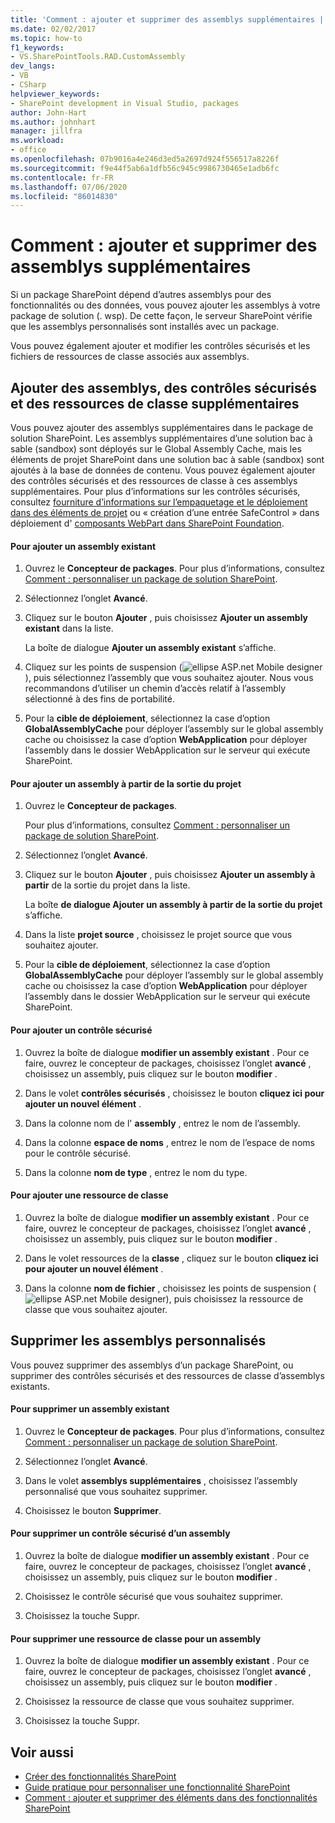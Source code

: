 ```yaml
---
title: 'Comment : ajouter et supprimer des assemblys supplémentaires | Microsoft Docs'
ms.date: 02/02/2017
ms.topic: how-to
f1_keywords:
- VS.SharePointTools.RAD.CustomAssembly
dev_langs:
- VB
- CSharp
helpviewer_keywords:
- SharePoint development in Visual Studio, packages
author: John-Hart
ms.author: johnhart
manager: jillfra
ms.workload:
- office
ms.openlocfilehash: 07b9016a4e246d3ed5a2697d924f556517a8226f
ms.sourcegitcommit: f9e44f5ab6a1dfb56c945c9986730465e1adb6fc
ms.contentlocale: fr-FR
ms.lasthandoff: 07/06/2020
ms.locfileid: "86014830"
---
```

# <a name="how-to-add-and-remove-additional-assemblies"></a>Comment : ajouter et supprimer des assemblys supplémentaires
  Si un package SharePoint dépend d’autres assemblys pour des fonctionnalités ou des données, vous pouvez ajouter les assemblys à votre package de solution (. wsp). De cette façon, le serveur SharePoint vérifie que les assemblys personnalisés sont installés avec un package.

 Vous pouvez également ajouter et modifier les contrôles sécurisés et les fichiers de ressources de classe associés aux assemblys.

## <a name="add-additional-assemblies-safe-controls-and-class-resources"></a>Ajouter des assemblys, des contrôles sécurisés et des ressources de classe supplémentaires
 Vous pouvez ajouter des assemblys supplémentaires dans le package de solution SharePoint. Les assemblys supplémentaires d’une solution bac à sable (sandbox) sont déployés sur le Global Assembly Cache, mais les éléments de projet SharePoint dans une solution bac à sable (sandbox) sont ajoutés à la base de données de contenu. Vous pouvez également ajouter des contrôles sécurisés et des ressources de classe à ces assemblys supplémentaires. Pour plus d’informations sur les contrôles sécurisés, consultez [fourniture d’informations sur l’empaquetage et le déploiement dans des éléments de projet](../sharepoint/providing-packaging-and-deployment-information-in-project-items.md) ou « création d’une entrée SafeControl » dans déploiement d' [composants WebPart dans SharePoint Foundation](/previous-versions/office/developer/sharepoint-2010/cc768621(v=office.14)).

#### <a name="to-add-an-existing-assembly"></a>Pour ajouter un assembly existant

1. Ouvrez le **Concepteur de packages**. Pour plus d’informations, consultez [Comment : personnaliser un package de solution SharePoint](../sharepoint/how-to-customize-a-sharepoint-solution-package.md).

2. Sélectionnez l’onglet **Avancé**.

3. Cliquez sur le bouton **Ajouter** , puis choisissez **Ajouter un assembly existant** dans la liste.

     La boîte de dialogue **Ajouter un assembly existant** s’affiche.

4. Cliquez sur les points de suspension (![ellipse ASP.net Mobile designer](../sharepoint/media/mwellipsis.gif "Bouton de sélection du concepteur ASP.NET mobile")), puis sélectionnez l’assembly que vous souhaitez ajouter. Nous vous recommandons d’utiliser un chemin d’accès relatif à l’assembly sélectionné à des fins de portabilité.

5. Pour la **cible de déploiement**, sélectionnez la case d’option **GlobalAssemblyCache** pour déployer l’assembly sur le global assembly cache ou choisissez la case d’option **WebApplication** pour déployer l’assembly dans le dossier WebApplication sur le serveur qui exécute SharePoint.

#### <a name="to-add-an-assembly-from-project-output"></a>Pour ajouter un assembly à partir de la sortie du projet

1. Ouvrez le **Concepteur de packages**.

     Pour plus d’informations, consultez [Comment : personnaliser un package de solution SharePoint](../sharepoint/how-to-customize-a-sharepoint-solution-package.md).

2. Sélectionnez l’onglet **Avancé**.

3. Cliquez sur le bouton **Ajouter** , puis choisissez **Ajouter un assembly à partir** de la sortie du projet dans la liste.

     La boîte **de dialogue Ajouter un assembly à partir de la sortie du projet** s’affiche.

4. Dans la liste **projet source** , choisissez le projet source que vous souhaitez ajouter.

5. Pour la **cible de déploiement**, sélectionnez la case d’option **GlobalAssemblyCache** pour déployer l’assembly sur le global assembly cache ou choisissez la case d’option **WebApplication** pour déployer l’assembly dans le dossier WebApplication sur le serveur qui exécute SharePoint.

#### <a name="to-add-a-safe-control"></a>Pour ajouter un contrôle sécurisé

1. Ouvrez la boîte de dialogue **modifier un assembly existant** . Pour ce faire, ouvrez le concepteur de packages, choisissez l’onglet **avancé** , choisissez un assembly, puis cliquez sur le bouton **modifier** .

2. Dans le volet **contrôles sécurisés** , choisissez le bouton **cliquez ici pour ajouter un nouvel élément** .

3. Dans la colonne nom de l' **assembly** , entrez le nom de l’assembly.

4. Dans la colonne **espace de noms** , entrez le nom de l’espace de noms pour le contrôle sécurisé.

5. Dans la colonne **nom de type** , entrez le nom du type.

#### <a name="to-add-a-class-resource"></a>Pour ajouter une ressource de classe

1. Ouvrez la boîte de dialogue **modifier un assembly existant** . Pour ce faire, ouvrez le concepteur de packages, choisissez l’onglet **avancé** , choisissez un assembly, puis cliquez sur le bouton **modifier** .

2. Dans le volet ressources de la **classe** , cliquez sur le bouton **cliquez ici pour ajouter un nouvel élément** .

3. Dans la colonne **nom de fichier** , choisissez les points de suspension (![ellipse ASP.net Mobile designer](../sharepoint/media/mwellipsis.gif "Bouton de sélection du concepteur ASP.NET mobile")), puis choisissez la ressource de classe que vous souhaitez ajouter.

## <a name="delete-custom-assemblies"></a>Supprimer les assemblys personnalisés
 Vous pouvez supprimer des assemblys d’un package SharePoint, ou supprimer des contrôles sécurisés et des ressources de classe d’assemblys existants.

#### <a name="to-delete-an-existing-assembly"></a>Pour supprimer un assembly existant

1. Ouvrez le **Concepteur de packages**. Pour plus d’informations, consultez [Comment : personnaliser un package de solution SharePoint](../sharepoint/how-to-customize-a-sharepoint-solution-package.md).

2. Sélectionnez l’onglet **Avancé**.

3. Dans le volet **assemblys supplémentaires** , choisissez l’assembly personnalisé que vous souhaitez supprimer.

4. Choisissez le bouton **Supprimer**.

#### <a name="to-delete-a-safe-control-for-an-assembly"></a>Pour supprimer un contrôle sécurisé d’un assembly

1. Ouvrez la boîte de dialogue **modifier un assembly existant** . Pour ce faire, ouvrez le concepteur de packages, choisissez l’onglet **avancé** , choisissez un assembly, puis cliquez sur le bouton **modifier** .

2. Choisissez le contrôle sécurisé que vous souhaitez supprimer.

3. Choisissez la touche Suppr.

#### <a name="to-delete-a-class-resource-for-an-assembly"></a>Pour supprimer une ressource de classe pour un assembly

1. Ouvrez la boîte de dialogue **modifier un assembly existant** . Pour ce faire, ouvrez le concepteur de packages, choisissez l’onglet **avancé** , choisissez un assembly, puis cliquez sur le bouton **modifier** .

2. Choisissez la ressource de classe que vous souhaitez supprimer.

3. Choisissez la touche Suppr.

## <a name="see-also"></a>Voir aussi
- [Créer des fonctionnalités SharePoint](../sharepoint/creating-sharepoint-features.md)
- [Guide pratique pour personnaliser une fonctionnalité SharePoint](../sharepoint/how-to-customize-a-sharepoint-feature.md)
- [Comment : ajouter et supprimer des éléments dans des fonctionnalités SharePoint](../sharepoint/how-to-add-and-remove-items-to-sharepoint-features.md)
